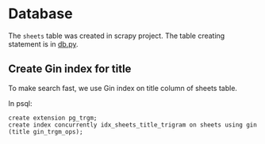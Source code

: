 # Database

The `sheets` table was created in scrapy project.  The table creating statement is in [db.py](../scrapy/musicabc/db.py).

## Create Gin index for title

To make search fast, we use Gin index on title column of sheets table.

In psql:

    create extension pg_trgm;
    create index concurrently idx_sheets_title_trigram on sheets using gin (title gin_trgm_ops);
